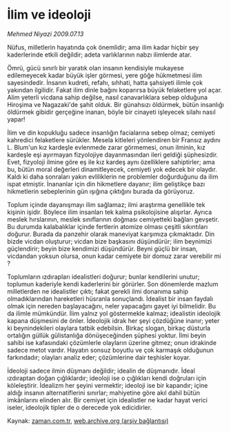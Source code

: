 # İlim ve ideoloji

*Mehmed Niyazi 2009.07.13*

<tr><td class="metin" colspan="2" style="padding-top: 20px; padding-left: 5px; padding-right: 10px;">Nüfus, milletlerin hayatında çok önemlidir; ama ilim kadar hiçbir şey kaderlerinde etkili değildir; adeta varlıklarının nabzı ilimlerde atar.</td></tr><tr><td class="metin" colspan="2" style="padding-top: 20px; padding-left: 5px; padding-right: 10px;"><p>Ömrü, gücü sınırlı bir yaratık olan insanın kendisiyle mukayese edilemeyecek kadar büyük işler görmesi, yere göğe hükmetmesi ilim sayesindedir. İnsanın kudreti, refahı, sıhhati, hatta şahsiyeti ilimle çok yakından ilgilidir. Fakat ilim dinle bağını koparırsa büyük felaketlere yol açar. Alim yeterli vicdana sahip değilse, nasıl canavarlıklara sebep olduğuna Hiroşima ve Nagazaki'de şahit olduk. Bir günahsızı öldürmek, bütün insanlığı öldürmek gibidir gerçeğine inanan, böyle bir cinayeti işleyecek silahı nasıl yapar!
<p> İlim ve din kopukluğu sadece insanlığın facialarına sebep olmaz; cemiyeti kahredici felaketlere sürükler. Mesela kitleleri yönlendiren bir Fransız aydını L. Blum'un kız kardeşle evlenmede zarar görmemesi, onun ilminin, kız kardeşle eşi ayırmayan fizyolojiye dayanmasından ileri geldiği şüphesizdir. Evet, fizyoloji ilmine göre eş ile kız kardeş aynı özelliklere sahiptirler; ama bu, bütün moral değerleri dinamitleyecek, cemiyeti yok edecek bir olaydır. Kaldı ki daha sonraları yakın evliliklerin ne problemler doğurduğunu da ilim ispat etmiştir. İnananlar için din hikmetlere dayanır; ilim geliştikçe bazı hikmetlerin sebeplerinin gün ışığına çıktığını burada da görüyoruz.
<p>Toplum içinde dayanışmayı ilim sağlamaz; ilmi araştırma genellikle tek kişinin işidir. Böylece ilim insanları tek kalma psikolojisine alışırlar. Ayrıca meslek hırslarının, meslek sınıflarının doğması cemiyetteki bağları gevşetir. Bu durumda kalabalıklar içinde fertlerin atomize olması çeşitli sıkıntıları doğurur. Burada da panzehir olarak maneviyat karşımıza çıkmaktadır. Din bizde vicdan oluşturur; vicdan bize başkasını düşündürür; ilim beynimizi güçlendirir; beyin bize kendimizi düşündürür. Beyni güçlü bir insan, vicdandan yoksun olursa, onun kadar cemiyete bir domuz zarar verebilir mi ?
<p> Toplumların ızdırapları idealistleri doğurur; bunlar kendilerini unutur; toplumun kaderiyle kendi kaderlerini bir görürler. Son dönemlerde mazlum milletlerden ne idealistler çıktı; fakat gerekli ilmi donanıma sahip olmadıklarından hareketleri hüsranla sonuçlandı. İdealist bir insan faydalı olmak için nereden başlayacağını, neler yapacağını gayet iyi bilmelidir. Bu da ilimle mümkündür. İlim yalnız yol göstermekle kalmaz; idealistin ideolojik kapana düşmesini de önler. İdeolojik idrak her şeyi çözdüğüne inanır; yeter ki beynindekileri olaylara tatbik edebilsin. Birkaç slogan, birkaç düsturla ortalığın güllük gülistanlığa dönüşeceğinden şüphesi yoktur. İlmi beyin sahibi ise kafasındaki çözümlerle olayların üzerine gitmez; onun idrakinde sadece metot vardır. Hayatın sonsuz boyutlu ve çok karmaşık olduğunun farkındadır; olayları analiz eder; çözümlerine dair teşhisler koyar.
<p> İdeoloji sadece ilmin düşmanı değildir; idealin de düşmanıdır. İdeal ızdıraptan doğan çığlıklardır; ideoloji ise o çığlıkları kendi doğruları için köleleştirir. İdealizm her şeyini vermektir; ideoloji ise bir kapandır; içine aldığı insanın alternatiflerini sınırlar; mahiyetine göre akıl dahil bütün imkânlarını elinden alır. Bir cemiyet için idealistler ne kadar hayat verici iseler, ideolojik tipler de o derecede yok edicidirler.<br/></p></p></p></p></p></td></tr>

Kaynak: [zaman.com.tr](http://zaman.com.tr/yazar.do?yazino=868728), [web.archive.org (arşiv bağlantısı)](http://web.archive.org/web/20090808184508/http://www.zaman.com.tr:80/yazar.do?yazino=868728)
